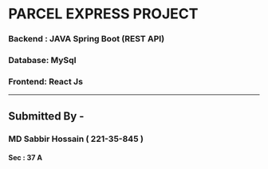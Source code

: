 # PARCEL EXPRESS PROJECT
### Backend : JAVA Spring Boot (REST API)
### Database: MySql
### Frontend: React Js

---
## Submitted By -
### MD Sabbir Hossain ( 221-35-845 )
#### Sec : 37 A 
